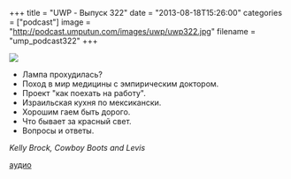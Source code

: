 +++
title = "UWP - Выпуск 322"
date = "2013-08-18T15:26:00"
categories = ["podcast"]
image = "http://podcast.umputun.com/images/uwp/uwp322.jpg"
filename = "ump_podcast322"
+++

![](https://podcast.umputun.com/images/uwp/uwp322.jpg)

- Лампа прохудилась?
- Поход в мир медицины с эмпирическим доктором.
- Проект "как поехать на работу".
- Израильская кухня по мексикански.
- Хорошим гаем быть дорого.
- Что бывает за красный свет.
- Вопросы и ответы.

_Kelly Brock, Cowboy Boots and Levis_

[аудио](https://podcast.umputun.com/media/ump_podcast322.mp3)
<audio src="https://podcast.umputun.com/media/ump_podcast322.mp3" preload="none"></audio>